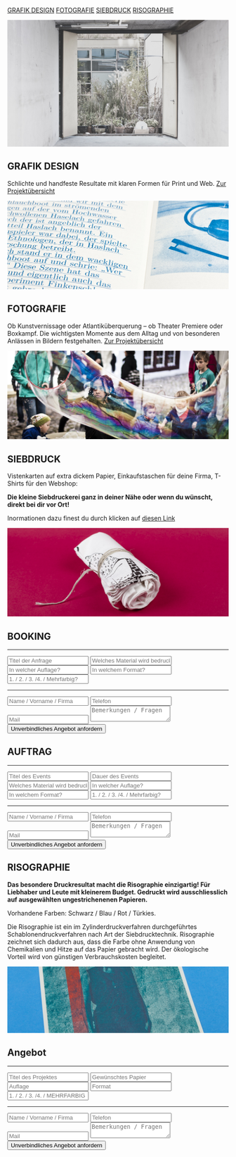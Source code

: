 [GRAFIK DESIGN](#GRAFIKDESIGN) [FOTOGRAFIE](#FOTOGRAFIE) [SIEBDRUCK](#SIEBDRUCK) [RISOGRAPHIE](#RISOGRAPHIE)

![test image](20111116_atelier_roh_gw_IMG_9422.jpg)


## <a name="GRAFIKDESIGN"></a>GRAFIK DESIGN
Schlichte und handfeste Resultate mit klaren Formen für Print und Web. [Zur Projektübersicht](www.weissheimer.ch/overview)

![Grafik Design Grafiker](20131130_gw_finkenschlag__MG_9692.jpg)

## <a name="FOTOGRAFIE"></a>FOTOGRAFIE 
Ob Kunstvernissage oder Atlantiküberquerung – ob Theater Premiere oder Boxkampf. Die wichtigsten Momente aus dem Alltag und von besonderen Anlässen in Bildern festgehalten. [Zur Projektübersicht](www.weissheimer.ch/overview)

![Fotograf Fotografie](20140511_gw_spielzeugmuseum__MG_2098.jpg)

## <a name="SIEBDRUCK"></a>SIEBDRUCK 
Vistenkarten auf extra dickem Papier, Einkaufstaschen für deine Firma, T-Shirts für den Webshop: 

**Die kleine Siebdruckerei ganz in deiner Nähe oder wenn du wünscht, direkt bei dir vor Ort!** 

Inormationen dazu finest du durch klicken auf [diesen Link](http://www.druckbus.ch) 

![Siebdruck Basel](20131218_gw_ahoiahoi__MG_9802.jpg)

## <a name="BOOKING"></a>BOOKING

<form action="https://forms.brace.io/mail@druckbus.ch" method="POST">
	<hr>
    <input type="text" name="titel" placeholder="Titel der Anfrage">
    <input type="text" name="material" placeholder="Welches Material wird bedruckt?">
    <input type="text" name="auflage" placeholder="In welcher Auflage?">
    <input type="text" name="format" placeholder="In welchem Format?"> 
    <input type="text" name="farbe" placeholder="1. / 2. / 3. /4. / Mehrfarbig?">
    <hr>
    <input type="text" name="name" placeholder="Name / Vorname / Firma">
    <input type="text" name="telefon" placeholder="Telefon">
    <input type="email" name="_replyto" placeholder="Mail">
    <textarea name="bemerkungen" placeholder="Bemerkungen / Fragen"></textarea>
    <button type="submit">Unverbindliches Angebot anfordern</button>
</form>

## <a name="AUFTRAG"></a>AUFTRAG

<form action="https://forms.brace.io/mail@druckbus.ch" method="POST">
    <hr>
    <input type="text" name="titel" placeholder="Titel des Events">
    <input type="text" name="titel" placeholder="Dauer des Events">
    <input type="text" name="material" placeholder="Welches Material wird bedruckt?">
    <input type="text" name="auflage" placeholder="In welcher Auflage?">
    <input type="text" name="format" placeholder="In welchem Format?"> 
    <input type="text" name="farbe" placeholder="1. / 2. / 3. /4. / Mehrfarbig?">
    <hr>
    <input type="text" name="name" placeholder="Name / Vorname / Firma">
    <input type="text" name="telefon" placeholder="Telefon">
    <input type="email" name="_replyto" placeholder="Mail">
    <textarea name="bemerkungen" placeholder="Bemerkungen / Fragen"></textarea>
    <button type="submit">Unverbindliches Angebot anfordern</button>
</form>

## <a name="RISOGRAPHIE"></a>RISOGRAPHIE 
**Das besondere Druckresultat macht die Risographie einzigartig! Für Liebhaber und Leute mit kleinerem Budget. Gedruckt wird ausschliesslich auf ausgewählten ungestrichenenen Papieren.**

Vorhandene Farben: Schwarz / Blau / Rot / Türkies.

Die Risographie ist ein im Zylinderdruckverfahren durchgeführtes Schablonendruckverfahren nach Art der Siebdrucktechnik. Risographie zeichnet sich dadurch aus, dass die Farbe ohne Anwendung von Chemikalien und Hitze auf das Papier gebracht wird. Der ökologische Vorteil wird von günstigen Verbrauchskosten begleitet.

![Risograph Risographie](_MG_8939.jpg)

## <a name="angebot"></a>Angebot

<form action="https://forms.brace.io/mail@weissheimer.ch" method="POST">
    <hr>
    <input type="text" name="titel" placeholder="Titel des Projektes">
    <input type="text" name="material" placeholder="Gewünschtes Papier">
    <input type="text" name="auflage" placeholder="Auflage">
    <input type="text" name="format" placeholder="Format"> 
    <input type="text" name="farbe" placeholder="1. / 2. / 3. /4. / MEHRFARBIG">
    <hr>
    <input type="text" name="name" placeholder="Name / Vorname / Firma">
    <input type="text" name="telefon" placeholder="Telefon">
    <input type="email" name="_replyto" placeholder="Mail">
    <textarea name="bemerkungen" placeholder="Bemerkungen / Fragen"></textarea>
    <button type="submit">Unverbindliches Angebot anfordern</button>
</form>